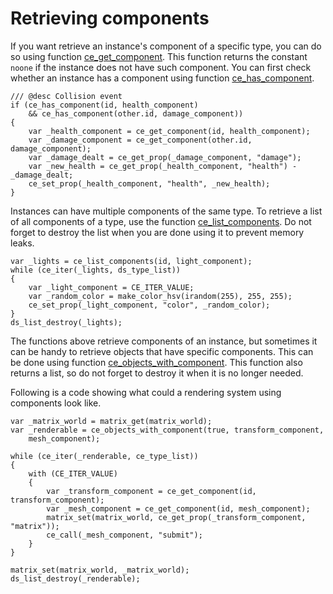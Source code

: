 # Retrieving components
If you want retrieve an instance's component of a specific type, you can do so using function [ce_get_component](./ce_get_component.html). This function returns the constant `noone` if the instance does not have such component. You can first check whether an instance has a component using function [ce_has_component](./ce_has_component.html).

```gml
/// @desc Collision event
if (ce_has_component(id, health_component)
    && ce_has_component(other.id, damage_component))
{
    var _health_component = ce_get_component(id, health_component);
    var _damage_component = ce_get_component(other.id, damage_component);
    var _damage_dealt = ce_get_prop(_damage_component, "damage");
    var _new_health = ce_get_prop(_health_component, "health") - _damage_dealt;
    ce_set_prop(_health_component, "health", _new_health);
}
```

Instances can have multiple components of the same type. To retrieve a list of all components of a type, use the function [ce_list_components](./ce_list_components.html). Do not forget to destroy the list when you are done using it to prevent memory leaks.

```gml
var _lights = ce_list_components(id, light_component);
while (ce_iter(_lights, ds_type_list))
{
    var _light_component = CE_ITER_VALUE;
    var _random_color = make_color_hsv(irandom(255), 255, 255);
    ce_set_prop(_light_component, "color", _random_color);
}
ds_list_destroy(_lights);
```

The functions above retrieve components of an instance, but sometimes it can be handy to retrieve objects that have specific components. This can be done using function [ce_objects_with_component](./ce_objects_with_component.html). This function also returns a list, so do not forget to destroy it when it is no longer needed.

Following is a code showing what could a rendering system using components look like.

```gml
var _matrix_world = matrix_get(matrix_world);
var _renderable = ce_objects_with_component(true, transform_component,
    mesh_component);

while (ce_iter(_renderable, ce_type_list))
{
    with (CE_ITER_VALUE)
    {
        var _transform_component = ce_get_component(id, transform_component);
        var _mesh_component = ce_get_component(id, mesh_component);
        matrix_set(matrix_world, ce_get_prop(_transform_component, "matrix"));
        ce_call(_mesh_component, "submit");
    }
}

matrix_set(matrix_world, _matrix_world);
ds_list_destroy(_renderable);
```